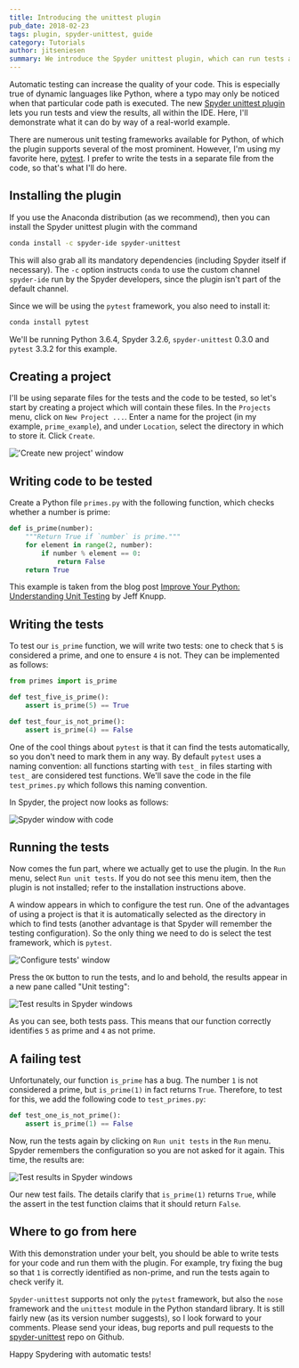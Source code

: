 ```yaml
---
title: Introducing the unittest plugin
pub_date: 2018-02-23
tags: plugin, spyder-unittest, guide
category: Tutorials
author: jitseniesen
summary: We introduce the Spyder unittest plugin, which can run tests and display the results right inside the IDE, with a real world example.
---
```


Automatic testing can increase the quality of your code. This is especially true of dynamic languages like Python, where a typo may only be noticed when that particular code path is executed. The new [Spyder unittest plugin](https://github.com/spyder-ide/spyder-unittest) lets you run tests and view the results, all within the IDE. Here, I'll demonstrate what it can do by way of a real-world example.

There are numerous unit testing frameworks available for Python, of which the plugin supports several of the most prominent. However, I'm using my favorite here, [pytest](https://pytest.org/). I prefer to write the tests in a separate file from the code, so that's what I'll do here.
## Installing the plugin
If you use the Anaconda distribution (as we recommend), then you can install the Spyder unittest plugin with the command

```bash
conda install -c spyder-ide spyder-unittest
```

This will also grab all its mandatory dependencies (including Spyder itself if necessary). The `-c` option instructs `conda` to use the custom channel `spyder-ide` run by the Spyder developers, since the plugin isn't part of the default channel.

Since we will be using the `pytest` framework, you also need to install it:

```bash
conda install pytest
```

We'll be running Python 3.6.4, Spyder 3.2.6, `spyder-unittest` 0.3.0 and `pytest` 3.3.2 for this example.


## Creating a project
I'll be using separate files for the tests and the code to be tested, so let's start by creating a project which will contain these files. In the `Projects` menu, click on `New Project ...`. Enter a name for the project (in my example, `prime_example`), and under `Location`, select the directory in which to store it. Click `Create`.

!['Create new project' window](new-project.png)


## Writing code to be tested
Create a Python file `primes.py` with the following function, which checks whether a number is prime:

```python
def is_prime(number):
    """Return True if `number` is prime."""
    for element in range(2, number):
        if number % element == 0:
            return False
    return True
```

This example is taken from the blog post [Improve Your Python: Understanding Unit Testing](https://jeffknupp.com/blog/2013/12/09/improve-your-python-understanding-unit-testing/) by Jeff Knupp.


## Writing the tests
To test our `is_prime` function, we will write two tests: one to check that `5` is considered a prime, and one to ensure `4` is not. They can be implemented as follows:

```python
from primes import is_prime

def test_five_is_prime():
    assert is_prime(5) == True

def test_four_is_not_prime():
    assert is_prime(4) == False
```

One of the cool things about `pytest` is that it can find the tests automatically, so you don't need to mark them in any way. By default `pytest` uses a naming convention: all functions starting with `test_` in files starting with `test_` are considered test functions. We'll save the code in the file `test_primes.py` which follows this naming convention.

In Spyder, the project now looks as follows:

![Spyder window with code](code.png)


## Running the tests

Now comes the fun part, where we actually get to use the plugin. In the `Run` menu, select `Run unit tests`. If you do not see this menu item, then the plugin is not installed; refer to the installation instructions above.

A window appears in which to configure the test run. One of the advantages of using a project is that it is automatically selected as the directory in which to find tests (another advantage is that Spyder will remember the testing configuration). So the only thing we need to do is select the test framework, which is `pytest`.

!['Configure tests' window](test-config.png)

Press the `OK` button to run the tests, and lo and behold, the results appear in a new pane called "Unit testing":

![Test results in Spyder windows](test-results.png)

As you can see, both tests pass. This means that our function correctly identifies `5` as prime and `4` as not prime.

## A failing test

Unfortunately, our function `is_prime` has a bug. The number `1` is not considered a prime, but `is_prime(1)` in fact returns `True`. Therefore, to test for this, we add the following code to `test_primes.py`:

```python
def test_one_is_not_prime():
    assert is_prime(1) == False
```

Now, run the tests again by clicking on `Run unit tests` in the `Run` menu. Spyder remembers the configuration so you are not asked for it again. This time, the results are:

![Test results in Spyder windows](test-results2.png)

Our new test fails. The details clarify that `is_prime(1)` returns `True`, while the assert in the test function claims that it should return `False`.


## Where to go from here

With this demonstration under your belt, you should be able to write tests for your code and run them with the plugin. For example, try fixing the bug so that `1` is correctly identified as non-prime, and run the tests again to check verify it.

`Spyder-unittest` supports not only the `pytest` framework, but also the `nose` framework and the `unittest` module in the Python standard library. It is still fairly new (as its version number suggests), so I look forward to your comments. Please send your ideas, bug reports and pull requests to the [spyder-unittest](https://github.com/spyder-ide/spyder-unittest) repo on Github.

Happy Spydering with automatic tests!
